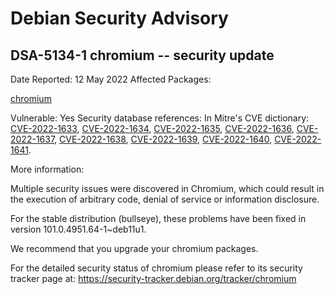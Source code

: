 
Debian Security Advisory
========================


DSA-5134-1 chromium -- security update
--------------------------------------



Date Reported:
12 May 2022
Affected Packages:

[chromium](https://packages.debian.org/src:chromium)

Vulnerable:
Yes
Security database references:
In Mitre's CVE dictionary: [CVE-2022-1633](https://security-tracker.debian.org/tracker/CVE-2022-1633), [CVE-2022-1634](https://security-tracker.debian.org/tracker/CVE-2022-1634), [CVE-2022-1635](https://security-tracker.debian.org/tracker/CVE-2022-1635), [CVE-2022-1636](https://security-tracker.debian.org/tracker/CVE-2022-1636), [CVE-2022-1637](https://security-tracker.debian.org/tracker/CVE-2022-1637), [CVE-2022-1638](https://security-tracker.debian.org/tracker/CVE-2022-1638), [CVE-2022-1639](https://security-tracker.debian.org/tracker/CVE-2022-1639), [CVE-2022-1640](https://security-tracker.debian.org/tracker/CVE-2022-1640), [CVE-2022-1641](https://security-tracker.debian.org/tracker/CVE-2022-1641).  

More information:

Multiple security issues were discovered in Chromium, which could result
in the execution of arbitrary code, denial of service or information
disclosure.


For the stable distribution (bullseye), these problems have been fixed in
version 101.0.4951.64-1~deb11u1.


We recommend that you upgrade your chromium packages.


For the detailed security status of chromium please refer to
its security tracker page at:
<https://security-tracker.debian.org/tracker/chromium>





